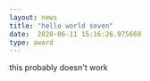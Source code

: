 ```yaml
---
layout: news
title: "hello world seven"
date:  2020-06-11 15:16:26.975669
type: award
---
```


this probably doesn't work

